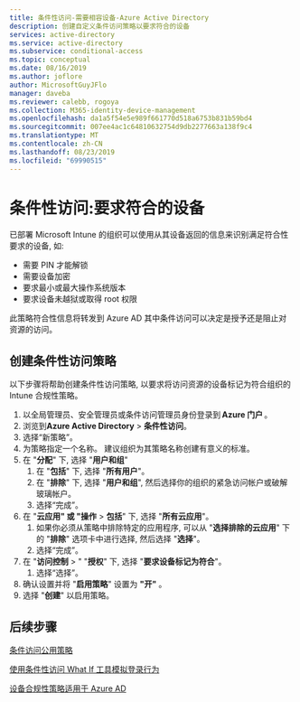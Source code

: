 ```yaml
---
title: 条件性访问-需要相容设备-Azure Active Directory
description: 创建自定义条件访问策略以要求符合的设备
services: active-directory
ms.service: active-directory
ms.subservice: conditional-access
ms.topic: conceptual
ms.date: 08/16/2019
ms.author: joflore
author: MicrosoftGuyJFlo
manager: daveba
ms.reviewer: calebb, rogoya
ms.collection: M365-identity-device-management
ms.openlocfilehash: da1a5f54e5e989f661770d518a6753b831b59bd4
ms.sourcegitcommit: 007ee4ac1c64810632754d9db2277663a138f9c4
ms.translationtype: MT
ms.contentlocale: zh-CN
ms.lasthandoff: 08/23/2019
ms.locfileid: "69990515"
---
```

# <a name="conditional-access-require-compliant-devices"></a>条件性访问:要求符合的设备

已部署 Microsoft Intune 的组织可以使用从其设备返回的信息来识别满足符合性要求的设备, 如:

* 需要 PIN 才能解锁
* 需要设备加密
* 要求最小或最大操作系统版本
* 要求设备未越狱或取得 root 权限

此策略符合性信息将转发到 Azure AD 其中条件访问可以决定是授予还是阻止对资源的访问。

## <a name="create-a-conditional-access-policy"></a>创建条件性访问策略

以下步骤将帮助创建条件性访问策略, 以要求将访问资源的设备标记为符合组织的 Intune 合规性策略。

1. 以全局管理员、安全管理员或条件访问管理员身份登录到 **Azure 门户** 。
1. 浏览到**Azure Active Directory** > **条件性访问**。
1. 选择“新策略”。
1. 为策略指定一个名称。 建议组织为其策略名称创建有意义的标准。
1. 在 "**分配**" 下, 选择 "**用户和组**"
   1. 在 "**包括**" 下, 选择 "**所有用户**"。
   1. 在 "**排除**" 下, 选择 "**用户和组**", 然后选择你的组织的紧急访问帐户或破解玻璃帐户。 
   1. 选择“完成”。
1. 在 "**云应用" 或 "操作** > **包括**" 下, 选择 "**所有云应用**"。
   1. 如果你必须从策略中排除特定的应用程序, 可以从 "**选择排除的云应用**" 下的 "**排除**" 选项卡中进行选择, 然后选择 "**选择**"。
   1. 选择“完成”。
1. 在 "**访问控制** > " "**授权**" 下, 选择 "**要求设备标记为符合**"。
   1. 选择“选择”。
1. 确认设置并将 "**启用策略**" 设置为 **"开"** 。
1. 选择 "**创建**" 以启用策略。

## <a name="next-steps"></a>后续步骤

[条件访问公用策略](concept-conditional-access-policy-common.md)

[使用条件性访问 What If 工具模拟登录行为](troubleshoot-conditional-access-what-if.md)

[设备合规性策略适用于 Azure AD](https://docs.microsoft.com/intune/device-compliance-get-started#device-compliance-policies-work-with-azure-ad)
